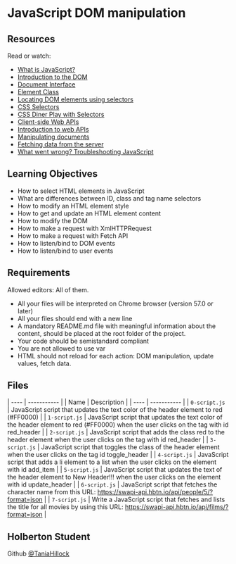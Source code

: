 # JavaScript DOM manipulation
## Resources
Read or watch:
* [What is JavaScript?](https://developer.mozilla.org/en-US/docs/Learn/JavaScript/First_steps/What_is_JavaScript)
* [Introduction to the DOM](https://developer.mozilla.org/en-US/docs/Web/API/Document_Object_Model/Introduction)
* [Document Interface](https://developer.mozilla.org/en-US/docs/Web/API/Document)
* [Element Class](https://developer.mozilla.org/en-US/docs/Web/API/Element)
* [Locating DOM elements using selectors](https://developer.mozilla.org/en-US/docs/Web/API/Document_object_model/Locating_DOM_elements_using_selectors)
* [CSS Selectors](https://developer.mozilla.org/en-US/docs/Web/CSS/CSS_Selectors)
* [CSS Diner Play with Selectors](https://flukeout.github.io/)
* [Client-side Web APIs](https://developer.mozilla.org/en-US/docs/Learn/JavaScript/Client-side_web_APIs)
* [Introduction to web APIs](https://developer.mozilla.org/en-US/docs/Learn/JavaScript/Client-side_web_APIs/Introduction)
* [Manipulating documents](https://developer.mozilla.org/en-US/docs/Learn/JavaScript/Client-side_web_APIs/Manipulating_documents)
* [Fetching data from the server](https://developer.mozilla.org/en-US/docs/Learn/JavaScript/Client-side_web_APIs/Fetching_data)
* [What went wrong? Troubleshooting JavaScript](https://developer.mozilla.org/en-US/docs/Learn/JavaScript/First_steps/What_went_wrong)
## Learning Objectives
* How to select HTML elements in JavaScript
* What are differences between ID, class and tag name selectors
* How to modify an HTML element style
* How to get and update an HTML element content
* How to modify the DOM
* How to make a request with XmlHTTPRequest
* How to make a request with Fetch API
* How to listen/bind to DOM events
* How to listen/bind to user events
## Requirements
Allowed editors: All of them.
* All your files will be interpreted on Chrome browser (version 57.0 or later)
* All your files should end with a new line
* A mandatory README.md file with meaningful information about the content, should be placed at the root folder of the project.
* Your code should be semistandard compliant
* You are not allowed to use var
* HTML should not reload for each action: DOM manipulation, update values, fetch data.
## Files
| ---- | ----------- |
| Name | Description |
| ---- | ----------- |
| `0-script.js` | JavaScript script that updates the text color of the header element to red (#FF0000) |
| `1-script.js` | JavaScript script that updates the text color of the header element to red (#FF0000) when the user clicks on the tag with id red_header |
| `2-script.js` | JavaScript script that adds the class red to the header element when the user clicks on the tag with id red_header |
| `3-script.js` | JavaScript script that toggles the class of the header element when the user clicks on the tag id toggle_header |
| `4-script.js` | JavaScript script that adds a li element to a list when the user clicks on the element with id add_item |
| `5-script.js` | JavaScript script that updates the text of the header element to New Header!!! when the user clicks on the element with id update_header |
| `6-script.js` | JavaScript script that fetches the character name from this URL: https://swapi-api.hbtn.io/api/people/5/?format=json |
| `7-script.js` | Write a JavaScript script that fetches and lists the title for all movies by using this URL: https://swapi-api.hbtn.io/api/films/?format=json |


## Holberton Student
Github [@TaniaHillock](https://github.com/TaniaHillock) 